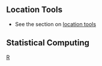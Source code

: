 ## Location Tools
* See the section on [location tools](https://github.com/RoaringForkTech/prototype-resources/blob/master/gis-tools.md)

## Statistical Computing
[R](https://www.r-project.org/)
